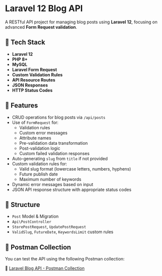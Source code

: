 # Laravel 12 Blog API

A RESTful API project for managing blog posts using **Laravel 12**, focusing on advanced **Form Request validation**.

## 🚀 Tech Stack

- **Laravel 12**
- **PHP 8+**
- **MySQL**
- **Laravel Form Request**
- **Custom Validation Rules**
- **API Resource Routes**
- **JSON Responses**
- **HTTP Status Codes**

## 📌 Features

- CRUD operations for blog posts via `/api/posts`
- Use of `FormRequest` for:
  - Validation rules
  - Custom error messages
  - Attribute names
  - Pre-validation data transformation
  - Post-validation logic
  - Custom failed validation responses
- Auto-generating `slug` from `title` if not provided
- Custom validation rules for:
  - Valid slug format (lowercase letters, numbers, hyphens)
  - Future publish date
  - Maximum number of keywords
- Dynamic error messages based on input
- JSON API response structure with appropriate status codes

## 📁 Structure

- `Post` Model & Migration
- `Api\PostController`
- `StorePostRequest`, `UpdatePostRequest`
- `ValidSlug`, `FutureDate`, `KeywordsLimit` custom rules

## 📂 Postman Collection

You can test the API using the following Postman collection:

🔗 [Laravel Blog API - Postman Collection](https://api.postman.com/collections/38893521-4a4583ad-97ed-49b8-a991-4113753056df?access_key=PMAT-01JTGMYVGSNNYXVFWD2YVAGP4Z)


